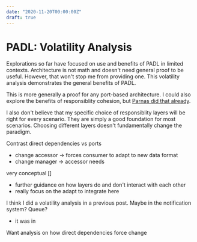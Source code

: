 ```yaml
---
date: "2020-11-20T00:00:00Z"
draft: true
---
```


# PADL: Volatility Analysis

Explorations so far have focused on use and benefits of PADL in limited contexts. Architecture is not math and doesn't need general proof to be useful. However, that won't stop me from providing one. This volatility analysis demonstrates the general benefits of PADL.

This is more generally a proof for any port-based architecture. I could also explore the benefits of responsiblity cohesion, but [Parnas did that already](https://prl.ccs.neu.edu/img/p-tr-1971.pdf).

I also don't believe that my specific choice of responsiblity layers will be right for every scenario. They are simply a good foundation for most scenarios. Choosing different layers doesn't fundamentally change the paradigm.

<!-- I'm not convinced this provides meaningful benefit over the case studies. Discussing it abstractly is awkward without a concrete example. Adding a concrete example just make it a one of the case studies -->

Contrast direct dependencies vs ports

- change accessor -> forces consumer to adapt to new data format
- change manager -> accessor needs

very conceptual
[]

- further guidance on how layers do and don't interact with each other
- really focus on the adapt to integrate here

I think I did a volatility analysis in a previous post. Maybe in the notification system? Queue?
- it was in [](../../posts/2020/2020-08-14-Notification-Design.md)

Want analysis on how direct dependencies force change 